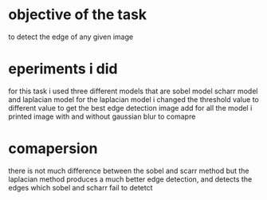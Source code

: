 # objective of the task
to detect the edge of any given image

# eperiments i did
for this task i used three different models that are sobel model scharr model and laplacian model
for the laplacian model i changed the threshold value to different value to get the best edge detection image
add for all the model i printed image with and without gaussian blur to comapre

# comapersion 
there is not much difference between the sobel and scarr method but the laplacian method produces a much better edge detection, and detects the edges which sobel and scharr fail to detetct
